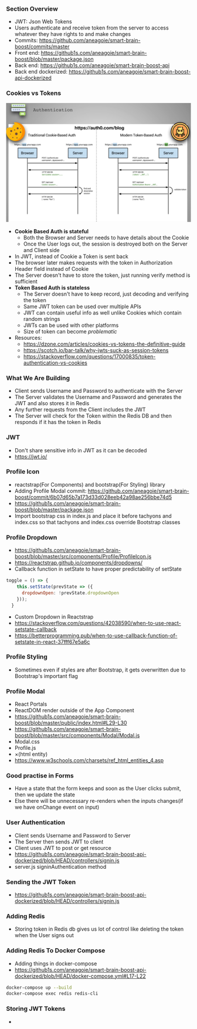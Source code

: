 ### Section Overview

* JWT: Json Web Tokens
* Users authenticate and receive token from the server to access whatever they have rights to and make changes
* Commits: https://github.com/aneagoie/smart-brain-boost/commits/master
* Front end: https://github1s.com/aneagoie/smart-brain-boost/blob/master/package.json
* Back end: https://github1s.com/aneagoie/smart-brain-boost-api
* Back end dockerized: https://github1s.com/aneagoie/smart-brain-boost-api-dockerized

### Cookies vs Tokens

![auth](../img/auth.png)
* **Cookie Based Auth is stateful**
  * Both the Browser and Server needs to have details about the Cookie
  * Once the User logs out, the session is destroyed both on the Server and Client side
* In JWT, instead of Cookie a Token is sent back
* The browser later makes requests with the token in Authorization Header field instead of Cookie
* The Server doesn't have to store the token, just running verify method is sufficient
* **Token Based Auth is stateless**
  * The Server doesn't have to keep record, just decoding and verifying the token
  * Same JWT token can be used over multiple APIs
  * JWT can contain useful info as well unlike Cookies which contain random strings
  * JWTs can be used with other platforms
  * Size of token can become *problematic*
* Resources:
  * https://dzone.com/articles/cookies-vs-tokens-the-definitive-guide
  * https://scotch.io/bar-talk/why-jwts-suck-as-session-tokens
  * https://stackoverflow.com/questions/17000835/token-authentication-vs-cookies

### What We Are Building

* Client sends Username and Password to authenticate with the Server
* The Server validates the Username and Password and generates the JWT and also stores it in Redis
* Any further requests from the Client includes the JWT
* The Server will check for the Token within the Redis DB and then responds if it has the token in Redis

### JWT

* Don't share sensitive info in JWT as it can be decoded
* https://jwt.io/

### Profile Icon

* reactstrap(For Components) and bootstrap(For Styling) library
* Adding Profile Modal commit: https://github.com/aneagoie/smart-brain-boost/commit/6b07d65b7a173d33d028eeb42a98ae256bbe74d5
* https://github1s.com/aneagoie/smart-brain-boost/blob/master/package.json
* Import bootstrap css in index.js and place it before tachyons and index.css so that tachyons and index.css override Bootstrap classes

### Profile Dropdown

* https://github1s.com/aneagoie/smart-brain-boost/blob/master/src/components/Profile/ProfileIcon.js
* https://reactstrap.github.io/components/dropdowns/
* Callback function in setState to have proper predictability of setState
```js
toggle = () => {
    this.setState(prevState => ({
      dropdownOpen: !prevState.dropdownOpen
    }));
  }
```
* Custom Dropdown in Reactstrap
* https://stackoverflow.com/questions/42038590/when-to-use-react-setstate-callback
* https://betterprogramming.pub/when-to-use-callback-function-of-setstate-in-react-37fff67e5a6c

### Profile Styling

* Sometimes even if styles are after Bootstrap, it gets overwritten due to Bootstrap's important flag 

### Profile Modal

* React Portals
* ReactDOM render outside of the App Component
* https://github1s.com/aneagoie/smart-brain-boost/blob/master/public/index.html#L29-L30
* https://github1s.com/aneagoie/smart-brain-boost/blob/master/src/components/Modal/Modal.js
* Modal.css
* Profile.js
* &times;(html entity)
* https://www.w3schools.com/charsets/ref_html_entities_4.asp

### Good practise in Forms

* Have a state that the form keeps and soon as the User clicks submit, then we update the state
* Else there will be unnecessary re-renders when the inputs changes(if we have onChange event on input)

### User Authentication

* Client sends Username and Password to Server
* The Server then sends JWT to client
* Client uses JWT to post or get resource
* https://github1s.com/aneagoie/smart-brain-boost-api-dockerized/blob/HEAD/controllers/signin.js
* server.js signinAuthentication method

### Sending the JWT Token

* https://github1s.com/aneagoie/smart-brain-boost-api-dockerized/blob/HEAD/controllers/signin.js

### Adding Redis

* Storing token in Redis db gives us lot of control like deleting the token when the User signs out

### Adding Redis To Docker Compose

* Adding things in docker-compose
* https://github1s.com/aneagoie/smart-brain-boost-api-dockerized/blob/HEAD/docker-compose.yml#L17-L22
```sh
docker-compose up --build
docker-compose exec redis redis-cli
```

### Storing JWT Tokens

* 